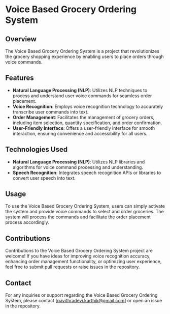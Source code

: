 # Voice Based Grocery Ordering System

## Overview
The Voice Based Grocery Ordering System is a project that revolutionizes the grocery shopping experience by enabling users to place orders through voice commands.

## Features
- **Natural Language Processing (NLP)**: Utilizes NLP techniques to process and understand user voice commands for seamless order placement.
- **Voice Recognition**: Employs voice recognition technology to accurately transcribe user commands into text.
- **Order Management**: Facilitates the management of grocery orders, including item selection, quantity specification, and order confirmation.
- **User-Friendly Interface**: Offers a user-friendly interface for smooth interaction, ensuring convenience and accessibility for all users.

## Technologies Used
- **Natural Language Processing (NLP)**: Utilizes NLP libraries and algorithms for voice command processing and understanding.
- **Speech Recognition**: Integrates speech recognition APIs or libraries to convert user speech into text.

## Usage
To use the Voice Based Grocery Ordering System, users can simply activate the system and provide voice commands to select and order groceries. The system will process the commands and facilitate the order placement process accordingly.

## Contributions
Contributions to the Voice Based Grocery Ordering System project are welcome! If you have ideas for improving voice recognition accuracy, enhancing order management functionality, or optimizing user experience, feel free to submit pull requests or raise issues in the repository.

## Contact
For any inquiries or support regarding the Voice Based Grocery Ordering System, please contact [pavithradevi.karthik@gmail.com] or open an issue in the repository.
